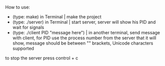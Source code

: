 How to use:

- (type: make) in Terminal            | make the project    
- (type: ./server) in Terminal        | start server, server will show his PID and wait for signals
- (type: ./client PID "message here") | in another terminal, send message with client, for PID use the process number from the server that it will show, message should be between "" brackets, Unicode characters supported

to stop the server press control + c
